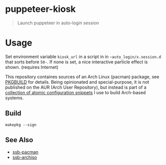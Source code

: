 puppeteer-kiosk
===
> Launch puppeteer in auto-login session

# Usage

Set environment variable `kiosk_url` in a script in in `~auto_login/x.session.d` that sorts before `50-`. If none is set, a nice interactive particle effect is shown. (requires Internet)


This repository containes sources of an Arch Linux (pacman) package, see [PKGBUILD](https://wiki.archlinux.org/index.php/PKGBUILD) for details. Being opinionated and special-purpose, it is not published on the AUR (Arch User Repository), but instead is part of a [collection of atomic configuration snippets](https://github.com/regaur) I use to build Arch-based systems.

Build
---

```
makepkg --sign
```

See Also
---

- [ssb-pacman](https://github.com/regular/ssb-pacman)
- [ssb-archiso](https://github.com/regular/ssb-archiso)
